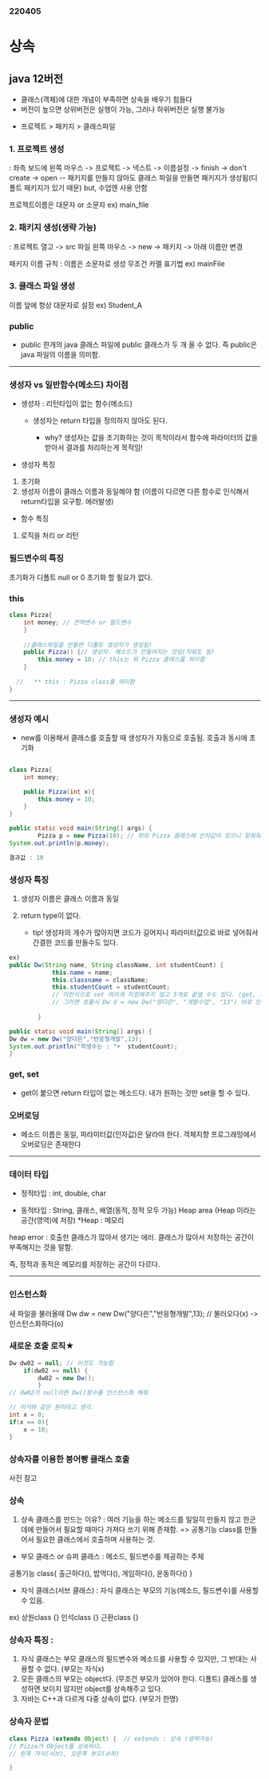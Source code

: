 ### 220405
# 상속 

##  java 12버전
- 클래스(객체)에 대한 개념이 부족하면 상속을 배우기 힘들다
- 버전이 높으면 상위버전은 실행이 가능, 그러나 하위버전은 실행 불가능

* 프로젝트 > 패키지 > 클래스파일

### 1. 프로젝트 생성
: 좌측 보드에 왼쪽 마우스
-> 프로젝트
-> 넥스트
-> 이름설정
-> finish
-> don't create
-> open 
-- 패키지를 만들지 않아도 클래스 파일을 만들면 패키지가 생성됨(디폴트 패키지가 있기 때문)
but, 수업엔 사용 안함

프로젝트이름은 대문자 or 소문자
ex) main_file 
### 2. 패키지 생성(생략 가능)
: 프로젝트 열고 
-> src 파일 왼쪽 마우스
-> new 
-> 패키지 
-> 아래 이름만 변경

패키지 이름 규칙
: 이름은 소문자로 생성
무조건 카멜 표기법
ex) mainFile

### 3. 클래스 파일 생성

이름 앞에 항상 대문자로 설정
ex) Student_A

### public 
- public 한개의 java 클래스 파일에 public 클래스가 두 개 올 수 없다.
즉 public은 java 파일의 이름을 의미함.

---

### 생성자 vs 일반함수(메소드) 차이점
- 생성자 : 리턴타입이 없는 함수(메소드)
	- 생성자는 return 타입을 정의하지 않아도 된다.

		- why? 생성자는 값을 초기화하는 것이 목적이라서 함수에 파라미터의 값을 받아서 결과를 처리하는게 목적임!

- 생성자 특징
1) 초기화
2) 생성자 이름이 클래스 이름과 동일해야 함 (이름이 다르면 다른 함수로 인식해서 return타입을 요구함. 에러발생)

- 함수 특징
1) 로직을 처리 or 리턴


### 필드변수의 특징
초기화가 디폴트
null or 0 
초기화 할 필요가 없다.

### this
```java
class Pizza{
	int money; // 전역변수 or 필드변수
	}
	
	//클래스파일을 만들면 디폴트 생성자가 생성됨!
	public Pizza() {// 생성자. 메소드가 만들어지는 것임(지워도 됨)
		this.money = 10; // this는 위 Pizza 클래스를 의미함
	}
	
  //   ** this : Pizza class를 의미함 
} 
```
---
### 생성자 예시
- new를 이용해서 클래스를 호출할 때 생성자가 자동으로 호출됨. 호출과 동시에 초기화
```java

class Pizza{
    int money;

    public Pizza(int x){ 
        this.money = 10;
    }
}

public static void main(String[] args) {
		Pizza p = new Pizza(10); // 위의 Pizza 클래스에 인자값이 있으니 맞춰줘야 한다.
System.out.println(p.money);

결과값 : 10

```

### 생성자 특징
 1. 생성자 이름은 클래스 이름과 동일
 2. return type이 없다.

	- tip! 생성자의 개수가 많아지면 코드가 길어지니
파라미터값으로 바로 넣어줘서 간결한 코드를 만들수도 있다.

```java
ex) 
public Dw(String name, String className, int studentCount) {
			this.name = name;
			this.classname = className;
			this.studentCount = studentCount;
			// 이런식으로 set 여러개 지정해주지 않고 3개로 끝낼 수도 있다. (get, set 쓰지 않고)
			// 그러면 호출시 Dw d = new Dw("양다은", "개발수업", "13") 바로 인스턴스화 할 수 있다.
			
		}

public static void main(String[] args) {
Dw dw = new Dw("양다은","반응형개발",13);
System.out.println("학생수는 : "+  studentCount);
}

```

### get, set 
- get이 붙으면 return 타입이 없는 메소드다. 내가 원하는 것만 set을 할 수 있다.

### 오버로딩 
-  메소드 이름은 동일, 파라미터값(인자값)은 달라야 한다.
객체지향 프로그래밍에서 오버로딩은 존재한다

---
### 데이터 타입
- 정적타입 
: int, double,  char

- 동적타입
: String, 클래스, 배열(동적, 정적 모두 가능)
Heap area (Heap 이라는 공간(영역)에 저장) *Heap : 메모리

heap error : 호출한 클래스가 많아서 생기는 에러. 클래스가 많아서 저장하는 공간이 부족해지는 것을 말함.

 즉, 정적과 동적은 메모리를 저장하는 공간이 다르다.

---

### 인스턴스화
새 파일을 불러올때
Dw dw = new Dw("양다은","반응형개발",13); // 불러오다(x) -> 인스턴스화하다(o)


### 새로운 호출 로직★ 
```java
Dw dw02 = null; // 이것도 가능함
	if(dw02 == null) {
		dw02 = new Dw(); 
		}
// dw02가 null이면 Dw()함수를 인스턴스화 해줘 

// 이거와 같은 원리라고 생각.
int x = 0;
if(x == 0){
    x = 10;
}
```

### 상속자를 이용한 붕어빵 클래스 호출

사진 참고 

### 상속
1. 상속 클래스를 만드는 이유?
: 여러 기능을 하는 메소드를 일일히 만들지 않고 
한군데에 만들어서 필요할 때마다 가져다 쓰기 위해 존재함.
=> 공통기능 class를 만들어서 필요한 클래스에서 호출하며 사용하는 것.


- 부모 클래스 or 슈퍼 클래스 : 메소드, 필드변수를 제공하는 주체

공통기능 class{
출근하다(), 밥먹다(), 게임하다(), 운동하다()
}


- 자식 클래스(서브 클래스) : 자식 클래스는 부모의 기능(메소드, 필드변수)를 사용할 수 있음.

ex) 
상원class {}
인석class {}
근환class {}


### 상속자 특징 :  
1. 자식 클래스는 부모 클래스의 필드변수와 메소드를 사용할 수 있지만, 그 반대는 사용할 수 없다. (부모는 자식x)
2. 모든 클래스의 부모는 object다. (무조건 부모가 있어야 한다. 디폴트) 클래스를 생성하면 보이지 않지만 object를 상속해주고 있다.
3. 자바는 C++과 다르게 다중 상속이 없다. (부모가 한명)


### 상속자 문법
```java
class Pizza (extends Object) {  // extends : 상속 (생략가능)
// Pizza가 Object를 상속하다.
// 왼쪽 자식(서브), 오른쪽 부모(슈퍼)

}
```
